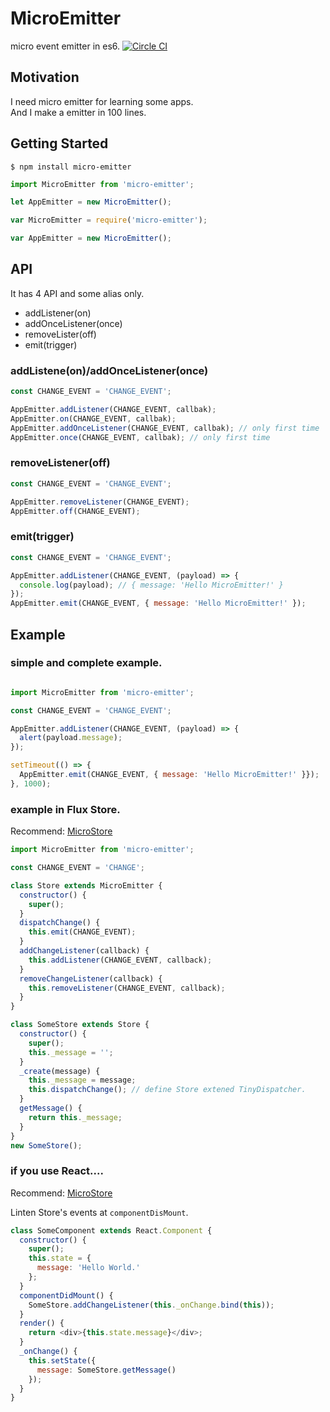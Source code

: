 # MicroEmitter
micro event emitter in es6.
[![Circle CI](https://circleci.com/gh/khirayama/MicroEmitter.svg?style=svg)](https://circleci.com/gh/khirayama/MicroEmitter)

## Motivation
I need micro emitter for learning some apps.  
And I make a emitter in 100 lines.

## Getting Started

```
$ npm install micro-emitter
```

```javascript
import MicroEmitter from 'micro-emitter';

let AppEmitter = new MicroEmitter();
```

```javascript
var MicroEmitter = require('micro-emitter');

var AppEmitter = new MicroEmitter();
```

## API
It has 4 API and some alias only.

- addListener(on)
- addOnceListener(once)
- removeLister(off)
- emit(trigger)


### addListene(on)/addOnceListener(once)

```javascript
const CHANGE_EVENT = 'CHANGE_EVENT';

AppEmitter.addListener(CHANGE_EVENT, callbak);
AppEmitter.on(CHANGE_EVENT, callbak);
AppEmitter.addOnceListener(CHANGE_EVENT, callbak); // only first time
AppEmitter.once(CHANGE_EVENT, callbak); // only first time
```

### removeListener(off)

```javascript
const CHANGE_EVENT = 'CHANGE_EVENT';

AppEmitter.removeListener(CHANGE_EVENT);
AppEmitter.off(CHANGE_EVENT);
```

### emit(trigger)

```javascript
const CHANGE_EVENT = 'CHANGE_EVENT';

AppEmitter.addListener(CHANGE_EVENT, (payload) => {
  console.log(payload); // { message: 'Hello MicroEmitter!' }
});
AppEmitter.emit(CHANGE_EVENT, { message: 'Hello MicroEmitter!' });
```

## Example

### simple and complete example.

```javascript

import MicroEmitter from 'micro-emitter';

const CHANGE_EVENT = 'CHANGE_EVENT';

AppEmitter.addListener(CHANGE_EVENT, (payload) => {
  alert(payload.message);
});

setTimeout(() => {
  AppEmitter.emit(CHANGE_EVENT, { message: 'Hello MicroEmitter!' }});
}, 1000);

```

### example in Flux Store.
Recommend: [MicroStore](https://github.com/khirayama/MicroStore)

```javascript
import MicroEmitter from 'micro-emitter';

const CHANGE_EVENT = 'CHANGE';

class Store extends MicroEmitter {
  constructor() {
    super();
  }
  dispatchChange() {
    this.emit(CHANGE_EVENT);
  }
  addChangeListener(callback) {
    this.addListener(CHANGE_EVENT, callback);
  }
  removeChangeListener(callback) {
    this.removeListener(CHANGE_EVENT, callback);
  }
}

class SomeStore extends Store {
  constructor() {
    super();
    this._message = '';
  }
  _create(message) {
    this._message = message;
    this.dispatchChange(); // define Store extened TinyDispatcher.
  }
  getMessage() {
    return this._message;
  }
}
new SomeStore();
```


### if you use React....
Recommend: [MicroStore](https://github.com/khirayama/MicroStore)

Linten Store's events at ```componentDisMount```.

```javascript
class SomeComponent extends React.Component {
  constructor() {
    super();
    this.state = {
      message: 'Hello World.'
    };
  }
  componentDidMount() {
    SomeStore.addChangeListener(this._onChange.bind(this));
  }
  render() {
    return <div>{this.state.message}</div>;
  }
  _onChange() {
    this.setState({
      message: SomeStore.getMessage()
    });
  }
}
```
